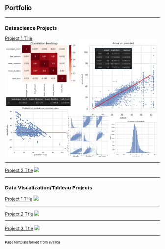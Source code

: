 ## Portfolio

---
### Datascience Projects

[Project 1 Title](/project2_4and5)
<img src="images/project 2/cumul.png?raw=true"/>

---
[Project 2 Title](/pdf/sample_presentation.pdf)
<img src="images/dummy_thumbnail.jpg?raw=true"/>

---

### Data Visualization/Tableau Projects

[Project 1 Title](/sample_page)
<img src="images/dummy_thumbnail.jpg?raw=true"/>

---
[Project 2 Title](/pdf/sample_presentation.pdf)
<img src="images/dummy_thumbnail.jpg?raw=true"/>

---
[Project 3 Title](http://example.com/)
<img src="images/dummy_thumbnail.jpg?raw=true"/>


---
<p style="font-size:11px">Page template forked from <a href="https://github.com/evanca/quick-portfolio">evanca</a></p>
<!-- Remove above link if you don't want to attibute -->
